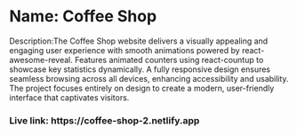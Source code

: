 <h1>Name: Coffee Shop</h1>
<p>Description:The Coffee Shop website delivers a visually appealing and engaging user experience with smooth animations powered by react-awesome-reveal. Features animated counters using react-countup to showcase key statistics dynamically. A fully responsive design ensures seamless browsing across all devices, enhancing accessibility and usability. The project focuses entirely on design to create a modern, user-friendly interface that captivates visitors.</p>

<h3>Live link: https://coffee-shop-2.netlify.app</h3>
